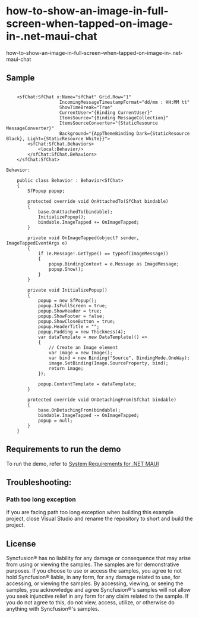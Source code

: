 # how-to-show-an-image-in-full-screen-when-tapped-on-image-in-.net-maui-chat
how-to-show-an-image-in-full-screen-when-tapped-on-image-in-.net-maui-chat

## Sample

```xaml  

    <sfChat:SfChat x:Name="sfChat" Grid.Row="1"
                    IncomingMessageTimestampFormat="dd/mm : HH:MM tt" 
                    ShowTimeBreak="True"                                                   
                    CurrentUser="{Binding CurrentUser}"
                    ItemsSource="{Binding MessageCollection}"
                    ItemsSourceConverter="{StaticResource MessageConverter}" 
                    Background="{AppThemeBinding Dark={StaticResource Black}, Light={StaticResource White}}">
        <sfChat:SfChat.Behaviors>
            <local:Behavior/>
        </sfChat:SfChat.Behaviors>
    </sfChat:SfChat>

Behavior:

    public class Behavior : Behavior<SfChat>
    {
        SfPopup popup;

        protected override void OnAttachedTo(SfChat bindable)
        {
            base.OnAttachedTo(bindable);
            InitializePopup();
            bindable.ImageTapped += OnImageTapped;
        }

        private void OnImageTapped(object? sender, ImageTappedEventArgs e)
        {
            if (e.Message!.GetType() == typeof(ImageMessage))
            {
                popup.BindingContext = e.Message as ImageMessage;
                popup.Show();
            }
        }

        private void InitializePopup()
        {
            popup = new SfPopup();
            popup.IsFullScreen = true;
            popup.ShowHeader = true;
            popup.ShowFooter = false;
            popup.ShowCloseButton = true;
            popup.HeaderTitle = "";
            popup.Padding = new Thickness(4);
            var dataTemplate = new DataTemplate(() =>
            {
                // Create an Image element
                var image = new Image();
                var bind = new Binding("Source", BindingMode.OneWay);
                image.SetBinding(Image.SourceProperty, bind);
                return image;
            });

            popup.ContentTemplate = dataTemplate;
        }

        protected override void OnDetachingFrom(SfChat bindable)
        {
            base.OnDetachingFrom(bindable);
            bindable.ImageTapped -= OnImageTapped;
            popup = null;
        }
    }
```

## Requirements to run the demo

To run the demo, refer to [System Requirements for .NET MAUI](https://help.syncfusion.com/maui/system-requirements)

## Troubleshooting:
### Path too long exception

If you are facing path too long exception when building this example project, close Visual Studio and rename the repository to short and build the project.

## License

Syncfusion® has no liability for any damage or consequence that may arise from using or viewing the samples. The samples are for demonstrative purposes. If you choose to use or access the samples, you agree to not hold Syncfusion® liable, in any form, for any damage related to use, for accessing, or viewing the samples. By accessing, viewing, or seeing the samples, you acknowledge and agree Syncfusion®'s samples will not allow you seek injunctive relief in any form for any claim related to the sample. If you do not agree to this, do not view, access, utilize, or otherwise do anything with Syncfusion®'s samples.

